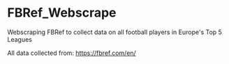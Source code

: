 # FBRef_Webscrape
Webscraping FBRef to collect data on all football players in Europe's Top 5 Leagues

All data collected from: https://fbref.com/en/
